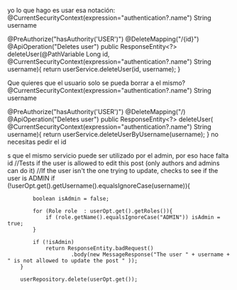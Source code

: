 yo lo que hago es usar esa notación: @CurrentSecurityContext(expression="authentication?.name") String username

@PreAuthorize("hasAuthority('USER')")
@DeleteMapping("/{id}")
@ApiOperation("Deletes user")
public ResponseEntity<?> deleteUser(@PathVariable Long id, @CurrentSecurityContext(expression="authentication?.name") String username){
return userService.deleteUser(id, username);
}

Que quieres que el usuario solo se pueda borrar a el mismo?
@CurrentSecurityContext(expression="authentication?.name") String username

@PreAuthorize("hasAuthority('USER')")
@DeleteMapping("/)
@ApiOperation("Deletes user")
public ResponseEntity<?> deleteUser( @CurrentSecurityContext(expression="authentication?.name") String username){
return userService.deleteUserByUsername(username);
}
no necesitas pedir el id

s que el mismo servicio puede ser utilizado por el admin, por eso hace falta id
//Tests if the user is allowed to edit this post (only authors and admins can do it)
//If the user isn't the one trying to update, checks to see if the user is ADMIN
if (!userOpt.get().getUsername().equalsIgnoreCase(username)){

            boolean isAdmin = false;

            for (Role role  : userOpt.get().getRoles()){
                if (role.getName().equalsIgnoreCase("ADMIN")) isAdmin = true;
            }

            if (!isAdmin)
                return ResponseEntity.badRequest()
                        .body(new MessageResponse("The user " + username + " is not allowed to update the post " ));
        }

        userRepository.delete(userOpt.get());